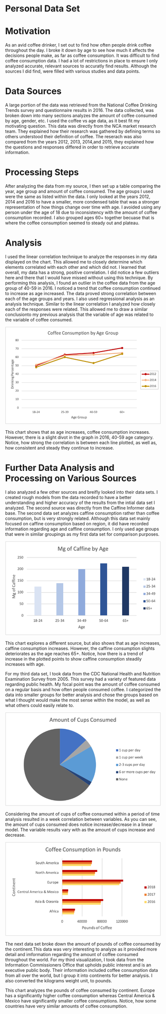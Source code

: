 # Personal Data Set

# Motivation
As an avid coffee drinker, I set out to find how often people drink coffee throughout the day. I broke it down by age to see how much it affects the decisions people make, as far as coffee consumption. It was difficult to find coffee consumption data. I had a lot of restrictions in place to ensure I only analyzed accurate, relevant sources to accuratly find results. Although the sources I did find, were filled with various studies and data points.

# Data Sources
A large portion of the data was retrieved from the National Coffee Drinking Trends survey and questionnaire results in 2016. The data collected, was broken down into many sections analyzes the amount of coffee consumed by age, gender, etc. I used the coffee vs age data, as it best fit my motivating question. This data was directly from the NCA market research team. They explained how their research was gathered by defining terms so others understood their definition of coffee. The reserach was also compared from the years 2012, 2013, 2014,and 2015, they explained how the questions and responses differed in order to retrieve accurate information. 

# Processing Steps
After analyzing the data from my source, I then set up a table comparing the year, age group and amount of coffee consumed. The age groups I used were the same as listed within the data. I only looked at the years 2012, 2014 and 2016 to have a smaller, more condensed table that was a stronger representation of how things change over time with age. I avoided using any person under the age of 18 due to inconsistency with the amount of coffee consumption recorded. I also grouped ages 60+ together becuase that is where the coffee consumption seemed to steady out and plateau. 

# Analysis
I used the linear correlation technique to analyze the responses in my data displayed on the chart. This allowed me to closely determine which elements correlated with each other and which did not. I learned that overall, my data has a strong, positive correlation. I did notice a few outliers here and there that I would have missed without using this technique. By performing this analysis, I found an outlier in the coffee data from the age group of 40-59 in 2016. I noticed a trend that coffee consumption continued to increase as age increased. The data proved strong correlation between each of the age groups and years. I also used regressional analysis as an analysis technique. Similar to the linear correlation I analyzed how closely each of the responses were related. This allowed me to draw a similar conclusionto my previous analysis that the variable of age was related to the variable of coffee consumed. 


![Chart](https://raw.githubusercontent.com/tessplymale/Personal-Data-Set/master/DataSetChart.png)

This chart shows that as age increases, coffee consumption increases. However, there is a slight divot in the graph in 2016, 40-59 age category.
Notice, how strong the correlation is between each line plotted, as well as, how consistent and steady they continue to increase.

# Further Data Analysis and Processing on Various Sources
I also analyzed a few other sources and breifly looked into their data sets. I created rough models from the data recorded to have a better understanding and higher accuracy of the results from the intial data set I analyzed. The second source was directly from the Caffine Informer data base. The second data set analyzes caffine consumption rather than coffee consumption, but is very strongly related. Although this data set mainly focused on caffine consumption based on region, it did have recorded information regarding age and caffine consumption.  I only used age groups that were in similar groupings as my first data set for comparison purposes. 

![Chart](https://raw.githubusercontent.com/tessplymale/Personal-Data-Set/master/CoffeeChart2.png)


This chart explores a different source, but also shows that as age increases, caffine consumption increases. However, the caffine consumption slights deteriorates as the age reaches 65+.
Notice, how there is a trend of increase in the plotted points to show caffine consumption steadily increases with age.


For my third data set, I took data from the CDC National Health and Nutrition Examination Survey from 2005. This survey had a variety of featured data regarding public health. My focal point was the amount of coffee consumed on a regular basis and how often people consumed coffee. I categorized the data into smaller groups for better analysis and chose the groups based on what I thought would make the most sense within the model, as well as what others could easily relate to. 


![Chart](https://raw.githubusercontent.com/tessplymale/Personal-Data-Set/master/CoffeeChart4.png)

Considering the amount of cups of coffee consumed within a period of time analysis resulted in a week correlation between variables.
As you can see, the amount of cups consumed does notice increase/decrease in a linear model. The variable results vary with as the amount of cups increase and decrease.

![Chart](https://raw.githubusercontent.com/tessplymale/Personal-Data-Set/master/DataChart3b.png)

The next data set broke down the amount of pounds of coffee consumed by the continent.This data was very interesting to analyze as it provided more detail and imformation regarding the amount of coffee consumed throughout the world. For my third visualization, I took data from the Information Commissioners Office that upholds public interest and is an executive public body. Their information included coffee consumption data from all over the world, but I group it into continents for better analysis. I also converted the kilograms weight unit, to pounds.

This chart analyzes the pounds of coffee consumed by continent. Europe has a significantly higher coffee consumption whereas Central America & Mexico have significantly smaller coffee consumptions.
Notice, how some countries have very similar amounts of coffee consumption.
